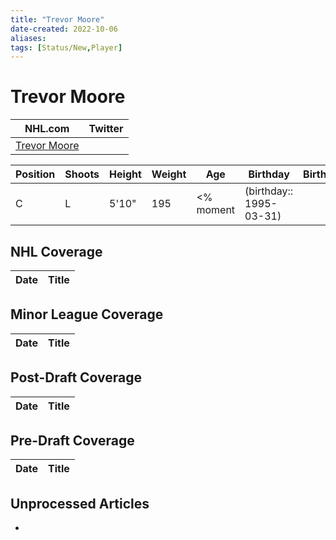 ```yaml
---
title: "Trevor Moore"
date-created: 2022-10-06
aliases: 
tags: [Status/New,Player]
---
```


# Trevor Moore

NHL.com | Twitter
-|-
[Trevor Moore](https://www.nhl.com/player/trevor-moore-8479675) | 

Position | Shoots | Height | Weight | Age | Birthday | Birthplace | Draft
-|-|-|-|-|-|-|-
C | L | 5'10" | 195 | <% moment | (birthday:: 1995-03-31) | | 


## NHL  Coverage
Date | Title
---|---



## Minor League Coverage
Date | Title
---|---



## Post-Draft Coverage
Date | Title
---|---



## Pre-Draft Coverage
Date | Title
---|---


## Unprocessed Articles
- 
